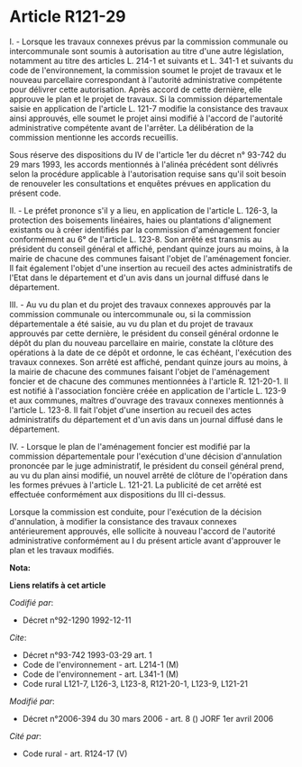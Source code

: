 # Article R121-29

I. - Lorsque les travaux connexes prévus par la commission communale ou intercommunale sont soumis à autorisation au titre
d'une autre législation, notamment au titre des articles L. 214-1 et suivants et L. 341-1 et suivants du code de
l'environnement, la commission soumet le projet de travaux et le nouveau parcellaire correspondant à l'autorité
administrative compétente pour délivrer cette autorisation. Après accord de cette dernière, elle approuve le plan et le
projet de travaux. Si la commission départementale saisie en application de l'article L. 121-7 modifie la consistance des
travaux ainsi approuvés, elle soumet le projet ainsi modifié à l'accord de l'autorité administrative compétente avant de
l'arrêter. La délibération de la commission mentionne les accords recueillis.

Sous réserve des dispositions du IV de l'article 1er du décret n° 93-742 du 29 mars 1993, les accords mentionnés à l'alinéa
précédent sont délivrés selon la procédure applicable à l'autorisation requise sans qu'il soit besoin de renouveler les
consultations et enquêtes prévues en application du présent code.

II. - Le préfet prononce s'il y a lieu, en application de l'article L. 126-3, la protection des boisements linéaires, haies
ou plantations d'alignement existants ou à créer identifiés par la commission d'aménagement foncier conformément au 6° de
l'article L. 123-8. Son arrêté est transmis au président du conseil général et affiché, pendant quinze jours au moins, à la
mairie de chacune des communes faisant l'objet de l'aménagement foncier. Il fait également l'objet d'une insertion au recueil
des actes administratifs de l'Etat dans le département et d'un avis dans un journal diffusé dans le département.

III. - Au vu du plan et du projet des travaux connexes approuvés par la commission communale ou intercommunale ou, si la
commission départementale a été saisie, au vu du plan et du projet de travaux approuvés par cette dernière, le président du
conseil général ordonne le dépôt du plan du nouveau parcellaire en mairie, constate la clôture des opérations à la date de ce
dépôt et ordonne, le cas échéant, l'exécution des travaux connexes. Son arrêté est affiché, pendant quinze jours au moins, à
la mairie de chacune des communes faisant l'objet de l'aménagement foncier et de chacune des communes mentionnées à l'article
R. 121-20-1. Il est notifié à l'association foncière créée en application de l'article L. 123-9 et aux communes, maîtres
d'ouvrage des travaux connexes mentionnés à l'article L. 123-8. Il fait l'objet d'une insertion au recueil des actes
administratifs du département et d'un avis dans un journal diffusé dans le département.

IV. - Lorsque le plan de l'aménagement foncier est modifié par la commission départementale pour l'exécution d'une décision
d'annulation prononcée par le juge administratif, le président du conseil général prend, au vu du plan ainsi modifié, un
nouvel arrêté de clôture de l'opération dans les formes prévues à l'article L. 121-21. La publicité de cet arrêté est
effectuée conformément aux dispositions du III ci-dessus.

Lorsque la commission est conduite, pour l'exécution de la décision d'annulation, à modifier la consistance des travaux
connexes antérieurement approuvés, elle sollicite à nouveau l'accord de l'autorité administrative conformément au I du
présent article avant d'approuver le plan et les travaux modifiés.

**Nota:**



**Liens relatifs à cet article**

_Codifié par_:

  - Décret n°92-1290 1992-12-11

_Cite_:

  - Décret n°93-742 1993-03-29 art. 1
  - Code de l'environnement - art. L214-1 (M)
  - Code de l'environnement - art. L341-1 (M)
  - Code rural L121-7, L126-3, L123-8, R121-20-1, L123-9, L121-21

_Modifié par_:

  - Décret n°2006-394 du 30 mars 2006 - art. 8 () JORF 1er avril 2006

_Cité par_:

  - Code rural - art. R124-17 (V)
